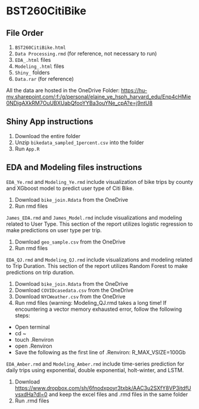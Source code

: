 # BST260CitiBike

## File Order
1) ```BST260CitiBike.html```
2) ```Data Processing.rmd``` (for reference, not necessary to run)
3) ```EDA_.html``` files
4) ```Modeling_.html``` files
5) ```Shiny_``` folders
6) ```Data.rar``` (for reference)

All the data are hosted in the OneDrive Folder: https://hu-my.sharepoint.com/:f:/g/personal/elaine_ye_hsph_harvard_edu/Enp4cHMie0NDigAXkRM7OuUBXUabQfooYYBa3ouYNe_cpA?e=j9ntU8

## Shiny App instructions
1) Download the entire folder
2) Unzip ```bikedata_sampled_1percent.csv``` into the folder
3) Run ```App.R```

## EDA and Modeling files instructions 
```EDA_Ye.rmd``` and ```Modeling_Ye.rmd``` include visualization of bike trips by county and XGboost model to predict user type of Citi Bike.
1) Download ```bike_join.Rdata``` from the OneDrive
2) Run rmd files

```James_EDA.rmd``` and ```James_Model.rmd``` include visualizations and modeling related to User Type. This section of the report utilizes logistic regression to make predictions on user type per trip. 
1) Download ```geo_sample.csv``` from the OneDrive
2) Run rmd files

```EDA_QJ.rmd``` and ```Modeling_QJ.rmd``` include visualizations and modeling related to Trip Duration. This section of the report utilizes Random Forest to make predictions on trip duration. 
1) Download ```bike_join.Rdata``` from the OneDrive
2) Download ```COVIDcasedata.csv``` from the OneDrive
3) Download ```NYCWeather.csv``` from the OneDrive
4) Run rmd files (warning: Modeling_QJ.rmd takes a long time! If encountering a vector memory exhausted error, follow the following steps:
  * Open terminal
  * cd ~
  * touch .Renviron
  * open .Renviron
  * Save the following as the first line of .Renviron: R_MAX_VSIZE=100Gb
 
```EDA_Amber.rmd``` and ```Modeling_Amber.rmd``` include time-series prediction for daily trips using exponential, double exponential, holt-winter, and LSTM.
1) Download https://www.dropbox.com/sh/6fnodxpoyr3txbk/AAC3u2SXfY8VP3itdfUvsxdHa?dl=0 and keep the excel files and .rmd files in the same folder
2) Run .rmd files
